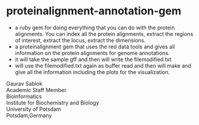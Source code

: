 # proteinalignment-annotation-gem

- a ruby gem for doing everything that you can do with the protein alignments. You can index all the protein alignments, extract the regions of interest, extract the locus, extract the dimensions.
- a proteinalignment gem that uses the red data tools and gives all information on the protein alignments for genome annotations.
- it will take the sample gff and then will write the filemodified.txt
- will use the filemodified.txt again as buffer read and then will make and give all the information including the plots for the visualization.

Gaurav Sablok \
Academic Staff Member \
Bioinformatics \
Institute for Biochemistry and Biology \
University of Potsdam \
Potsdam,Germany

